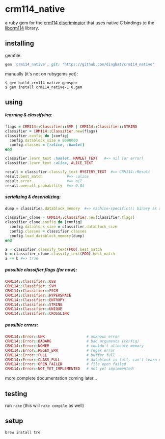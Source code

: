 # crm114_native

a ruby gem for the [crm114 discriminator](https://en.wikipedia.org/wiki/CRM114_(program)) that uses native C bindings to the [libcrm114](http://crm114.sourceforge.net/wiki/doku.php?id=download) library.

## installing

gemfile:

```ruby
gem 'crm114_native', git: "https://github.com/dingbat/crm114_native"
```

manually (it's not on rubygems yet):
```
$ gem build crm114_native.gemspec
$ gem install crm114_native-1.0.gem
```

## using

##### learning & classifying:

```ruby
flags = CRM114::Classifier::SVM | CRM114::Classifier::STRING
classifier = CRM114::Classifier.new(flags)
classifier.config do |config|
  config.datablock_size = 8000000
  config.classes = [:alice, :hamlet]
end

classifier.learn_text :hamlet, HAMLET_TEXT   #=> nil (or error)
classifier.learn_text :alice, ALICE_TEXT

result = classifier.classify_text MYSTERY_TEXT  #=> CRM114::Result
result.best_match           #=> :alice
result.error                #=> nil
result.overall_probability  #=> 0.84
```

##### serializing & deserializing:

```ruby
dump = classifier.datablock_memory  #=> machine-specific(!) binary as string

classifier_clone = CRM114::Classifier.new(classifier.flags)
classifier_clone.config do |config|
  config.datablock_size = classifier.datablock_size
  config.classes = classifier.classes
  config.load_datablock_memory(dump)
end

a = classifier.classify_text(FOO).best_match
b = classifier_clone.classify_text(FOO).best_match
a == b #=> true
```

##### possible classifier flags (for now):

```ruby
CRM114::Classifier::OSB
CRM114::Classifier::SVM
CRM114::Classifier::FSCM
CRM114::Classifier::HYPERSPACE
CRM114::Classifier::ENTROPY
CRM114::Classifier::STRING
CRM114::Classifier::UNIQUE
CRM114::Classifier::CROSSLINK
```

##### possible errors:

```ruby
CRM114::Error::UNK                   # unknown error
CRM114::Error::BADARG                # bad arguments (config)
CRM114::Error::NOMEM                 # couldn't allocate memory
CRM114::Error::REGEX_ERR             # regex error
CRM114::Error::FULL                  # buffer full
CRM114::Error::CLASS_FULL            # datablock is full, can't learn more
CRM114::Error::OPEN_FAILED           # file open failed
CRM114::Error::NOT_YET_IMPLEMENTED   # not yet implemented!
```

more complete documentation coming later...

## testing

run `rake` (this will `rake compile` as well)

## setup

```
brew install tre
```
